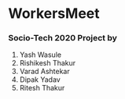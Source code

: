 # WorkersMeet

### Socio-Tech 2020 Project by
1. Yash Wasule
2. Rishikesh Thakur
3. Varad Ashtekar
4. Dipak Yadav
5. Ritesh Thakur
